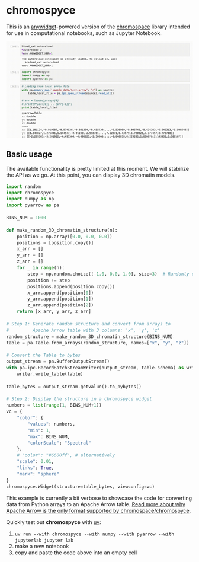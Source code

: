 # chromospyce

This is an [anywidget](https://github.com/manzt/anywidget)-powered version of
the [chromospace](https://github.com/dvdkouril/chromospace) library intended
for use in computational notebooks, such as Jupyter Notebook.

![colorful squiggly thick line depicting 3D chromatin running in jupyter notebook](./spyce-teaser.gif)

## Basic usage
The available functionality is pretty limited at this moment. We will stabilize the API as we go. At this point, you can display 3D chromatin models.

```python
import random
import chromospyce
import numpy as np
import pyarrow as pa

BINS_NUM = 1000

def make_random_3D_chromatin_structure(n):
    position = np.array([0.0, 0.0, 0.0])
    positions = [position.copy()]
    x_arr = []
    y_arr = []
    z_arr = []
    for _ in range(n):
        step = np.random.choice([-1.0, 0.0, 1.0], size=3)  # Randomly choose to move left, right, up, down, forward, or backward
        position += step
        positions.append(position.copy())
        x_arr.append(position[0])
        y_arr.append(position[1])
        z_arr.append(position[2])
    return [x_arr, y_arr, z_arr]

# Step 1: Generate random structure and convert from arrays to 
#         Apache Arrow table with 3 columns: 'x', 'y', 'z'
random_structure = make_random_3D_chromatin_structure(BINS_NUM)
table = pa.Table.from_arrays(random_structure, names=["x", "y", "z"])

# Convert the Table to bytes
output_stream = pa.BufferOutputStream()
with pa.ipc.RecordBatchStreamWriter(output_stream, table.schema) as writer:
    writer.write_table(table)

table_bytes = output_stream.getvalue().to_pybytes()

# Step 2: Display the structure in a chromospyce widget
numbers = list(range(1, BINS_NUM+1))
vc = {
    "color": {
        "values": numbers,
        "min": 1,
        "max": BINS_NUM,
        "colorScale": "Spectral"
    }, 
    # "color": "#6600ff", # alternatively
    "scale": 0.01, 
    "links": True, 
    "mark": "sphere"
}
chromospyce.Widget(structure=table_bytes, viewconfig=vc)
```

This example is currently a bit verbose to showcase the code for converting
data from Python arrays to an Apache Arrow table. [Read more about why Apache
Arrow is the only format supported by
chromospace/chromospyce](https://github.com/dvdkouril/chromospace/tree/main/docs#data-loading).

Quickly test out **chromospyce** with [uv](https://docs.astral.sh/uv/):
1. `uv run --with chromospyce --with numpy --with pyarrow --with jupyterlab jupyter lab`
2. make a new notebook
3. copy and paste the code above into an empty cell

